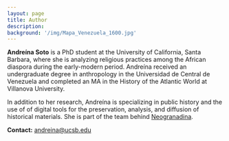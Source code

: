 ```yaml
---
layout: page
title: Author
description:
background: '/img/Mapa_Venezuela_1600.jpg'
---
```

**Andreína Soto** is a PhD student at the University of California, Santa Barbara, where she is analyzing religious practices among the African diaspora during the early-modern period. Andreína received an undergraduate degree in anthropology in the Universidad de Central de Venezuela and completed an MA in the History of the Atlantic World at Villanova University.

In addition to her research, Andreína is specializing in public history and the use of of digital tools for the preservation, analysis, and diffusion of historical materials. She is part of the team behind [Neogranadina](https://neogranadina.org/).

**Contact:** andreina@ucsb.edu 
